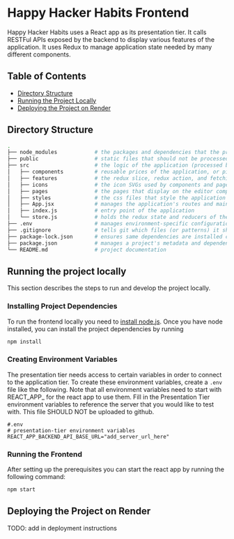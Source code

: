 # Happy Hacker Habits Frontend
Happy Hacker Habits uses a React app as its presentation tier. It calls RESTFul APIs exposed by the backend
to display various features of the application. It uses Redux to manage application state needed by many 
different components. 

## Table of Contents
- [Directory Structure](#directory-structure)
- [Running the Project Locally](#running-the-project-locally)
- [Deploying the Project on Render](#deploying-the-project-on-render)


## Directory Structure 
``` BASH
.
├── node_modules            # the packages and dependencies that the project requires
├── public                  # static files that should not be processed by webpack
├── src                     # the logic of the application (processed by webpack)
│   ├── components          # reusable prices of the application, or pieces that are displayed on all pages
│   ├── features            # the redux slice, redux action, and fetching api logic for each app feature 
│   ├── icons               # the icon SVGs used by components and pages
│   ├── pages               # the pages that display on the editor component depending on the current route/path
│   ├── styles              # the css files that style the application
│   ├── App.jsx             # manages the application's routes and main layout
│   ├── index.js            # entry point of the application 
│   └── store.js            # holds the redux state and reducers of the application
├── .env                    # manages environment-specific configuration settings
├── .gitignore              # tells git which files (or patterns) it should ignore
├── package-lock.json       # ensures same dependencies are installed consistently across different environments
├── package.json            # manages a project's metadata and dependencies
└── README.md               # project documentation
```


## Running the project locally
This section describes the steps to run and develop the project locally. 

### Installing Project Dependencies
To run the frontend locally you need to [install node.js](https://nodejs.org/en/download). 
Once you have node installed, you can install the project dependencies by running

``` BASH
npm install
```

### Creating Environment Variables  
The presentation tier needs access to certain variables in order to connect to the application tier. 
To create these environment variables, create a `.env` file like the following. Note that all 
environment variables need to start with REACT_APP_ for the react app to use them.
Fill in the Presentation Tier environment variables to reference the server that you would like to test with. 
This file SHOULD NOT be uploaded to github.

``` 
#.env
# presentation-tier environment variables
REACT_APP_BACKEND_API_BASE_URL="add_server_url_here"
```

### Running the Frontend
After setting up the prerequisites you can start the react app by running the following command:

``` BASH
npm start
```

## Deploying the Project on Render 
TODO: add in deployment instructions